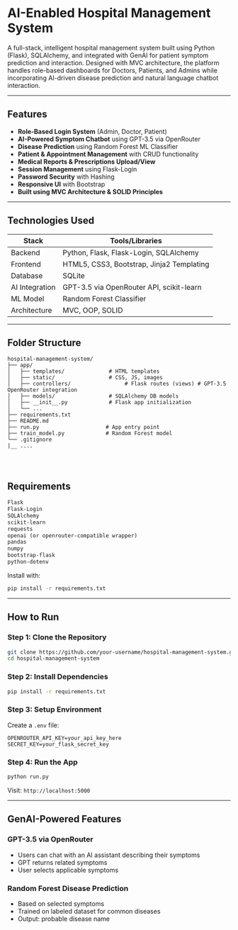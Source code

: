 #  AI-Enabled Hospital Management System

A full-stack, intelligent hospital management system built using Python (Flask), SQLAlchemy, and integrated with GenAI for patient symptom prediction and interaction. Designed with MVC architecture, the platform handles role-based dashboards for Doctors, Patients, and Admins while incorporating AI-driven disease prediction and natural language chatbot interaction.

---

##  Features

*  **Role-Based Login System** (Admin, Doctor, Patient)
*  **AI-Powered Symptom Chatbot** using GPT-3.5 via OpenRouter
*  **Disease Prediction** using Random Forest ML Classifier
*  **Patient & Appointment Management** with CRUD functionality
*  **Medical Reports & Prescriptions Upload/View**
*  **Session Management** using Flask-Login
*  **Password Security** with Hashing
*  **Responsive UI** with Bootstrap
*  **Built using MVC Architecture & SOLID Principles**

---

##  Technologies Used

| Stack          | Tools/Libraries                           |
| -------------- | ----------------------------------------- |
| Backend        | Python, Flask, Flask-Login, SQLAlchemy    |
| Frontend       | HTML5, CSS3, Bootstrap, Jinja2 Templating |
| Database       | SQLite                                    |
| AI Integration | GPT-3.5 via OpenRouter API, scikit-learn  |
| ML Model       | Random Forest Classifier                  |
| Architecture   | MVC, OOP, SOLID                           |

---

## Folder Structure

```
hospital-management-system/
├── app/
│   ├── templates/              # HTML templates
│   ├── static/                 # CSS, JS, images
│   ├── controllers/                 # Flask routes (views) # GPT-3.5 OpenRouter integration
│   ├── models/                 # SQLAlchemy DB models             
│   ├── __init__.py             # Flask app initialization
│   └── ...
├── requirements.txt
├── README.md
├── run.py                     # App entry point
├── train_model.py             # Random Forest model
└── .gitignore
|__ ....




```
##  Requirements

```txt
Flask
Flask-Login
SQLAlchemy
scikit-learn
requests
openai (or openrouter-compatible wrapper)
pandas
numpy
bootstrap-flask
python-dotenv
```

Install with:

```bash
pip install -r requirements.txt
```

---

##  How to Run

###  Step 1: Clone the Repository

```bash
git clone https://github.com/your-username/hospital-management-system.git
cd hospital-management-system
```

###  Step 2: Install Dependencies

```bash
pip install -r requirements.txt
```

###  Step 3: Setup Environment

Create a `.env` file:

```env
OPENROUTER_API_KEY=your_api_key_here
SECRET_KEY=your_flask_secret_key
```

###  Step 4: Run the App

```bash
python run.py
```

Visit: `http://localhost:5000`

---

##  GenAI-Powered Features

###  GPT-3.5 via OpenRouter

* Users can chat with an AI assistant describing their symptoms
* GPT returns related symptoms
* User selects applicable symptoms

###  Random Forest Disease Prediction

* Based on selected symptoms
* Trained on labeled dataset for common diseases
* Output: probable disease name


